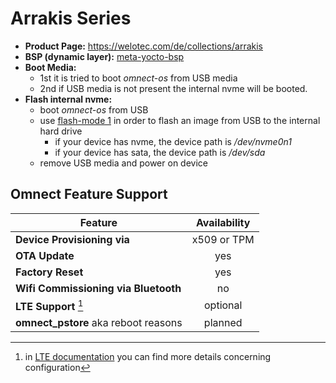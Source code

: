 # Arrakis Series

- **Product Page:** <https://welotec.com/de/collections/arrakis>
- **BSP (dynamic layer):** [meta-yocto-bsp](https://git.yoctoproject.org/poky/tree/meta-yocto-bsp)
- **Boot Media:**
  - 1st it is tried to boot *omnect-os* from USB media
  - 2nd if USB media is not present the internal nvme will be booted.
- **Flash internal nvme:**
  - boot *omnect-os* from USB
  - use [flash-mode 1](../README.md#flash-mode-1) in order to flash an image from USB to the internal hard drive
    - if your device has nvme, the device path is */dev/nvme0n1*
    - if your device has sata, the device path is */dev/sda*
  - remove USB media and power on device

## Omnect Feature Support

| Feature | Availability |
| ------------------------------------ | :-------------: |
| **Device Provisioning via**          | x509 or TPM     |
| **OTA Update**                       | yes             |
| **Factory Reset**                    | yes             |
| **Wifi Commissioning via Bluetooth** | no              |
| **LTE Support** [^1]                 | optional        |
| **omnect_pstore** aka reboot reasons | planned         |

[^1]: in [LTE documentation](LTE.md) you can find more details concerning configuration
